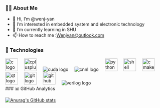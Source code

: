 ### 👨‍💻 About Me
- 👋 Hi, I’m @wenj-yan
- 👀 I’m interested in embedded system and electronic technology
- 🌱 I’m currently learning in SHU 
- 📫 How to reach me :Wenjyan@outlook.com
### 🚀 Technologies
<div align="left">
  <img src="https://cdn.jsdelivr.net/gh/devicons/devicon/icons/c/c-original.svg" height="40" alt="c logo" />
  <img width="12" />
  <img src="https://cdn.jsdelivr.net/gh/devicons/devicon/icons/cplusplus/cplusplus-original.svg" height="40" alt="cplusplus logo" />
  <img width="12" />
  <img src="https://img.shields.io/badge/CUDA-76B900?style=for-the-badge&logo=nvidia&logoColor=white" alt="cuda logo" />
  <img width="12" />
  <img src="https://img.shields.io/badge/CNNL-1E90FF?style=for-the-badge&logo=c&logoColor=white" alt="cnnl logo" />
  <img width="12" />
  <img src="https://cdn.jsdelivr.net/gh/devicons/devicon/icons/python/python-original.svg" height="40" alt="python logo" />
  <img width="12" />
  <img src="https://cdn.jsdelivr.net/gh/devicons/devicon/icons/bash/bash-original.svg" height="40" alt="shell logo" />
  <img width="12" />
  <img src="https://cdn.jsdelivr.net/gh/devicons/devicon/icons/cmake/cmake-original.svg" height="40" alt="cmake logo" />
  <img width="12" />
  <img src="https://cdn.jsdelivr.net/gh/devicons/devicon/icons/qt/qt-original.svg" height="40" alt="qt logo" />
  <img width="12" />
  <img src="https://cdn.jsdelivr.net/gh/devicons/devicon/icons/git/git-original.svg" height="40" alt="git logo" />
  <img width="12" />
  <img src="https://cdn.jsdelivr.net/gh/devicons/devicon/icons/github/github-original.svg" height="40" alt="github logo" />
  <img width="12" />
  <img src="https://img.shields.io/badge/Verilog-8B4513?style=for-the-badge&logo=v&logoColor=white" alt="verilog logo" />
</div>
###  📊 GitHub Analytics

[![Anurag's GitHub stats](https://github-readme-stats.vercel.app/api?username=wenj-yan)](https://github.com/anuraghazra/github-readme-stats)

<!---
wenj-yan/wenj-yan is a ✨ special ✨ repository because its `README.md` (this file) appears on your GitHub profile.
You can click the Preview link to take a look at your changes.
--->
